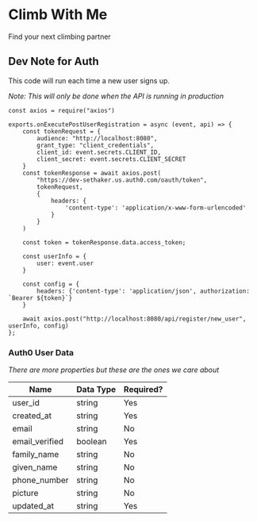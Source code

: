 # Climb With Me

Find your next climbing partner

## Dev Note for Auth

This code will run each time a new user signs up.

_Note: This will only be done when the API is running in production_

```
const axios = require("axios")

exports.onExecutePostUserRegistration = async (event, api) => {
    const tokenRequest = {
        audience: "http://localhost:8080",
        grant_type: "client_credentials",
        client_id: event.secrets.CLIENT_ID,
        client_secret: event.secrets.CLIENT_SECRET
    }
    const tokenResponse = await axios.post(
        "https://dev-sethaker.us.auth0.com/oauth/token",
        tokenRequest,
        {
            headers: {
                'content-type': 'application/x-www-form-urlencoded'
            }
        }
    )

    const token = tokenResponse.data.access_token;

    const userInfo = {
        user: event.user
    }

    const config = {
        headers: {'content-type': 'application/json', authorization: `Bearer ${token}`}
    }

    await axios.post("http://localhost:8080/api/register/new_user", userInfo, config)
};

```

### Auth0 User Data

_There are more properties but these are the ones we care about_

| Name           | Data Type | Required? |
| -------------- | --------- | --------- |
| user_id        | string    | Yes       |
| created_at     | string    | Yes       |
| email          | string    | No        |
| email_verified | boolean   | Yes       |
| family_name    | string    | No        |
| given_name     | string    | No        |
| phone_number   | string    | No        |
| picture        | string    | No        |
| updated_at     | string    | Yes       |
